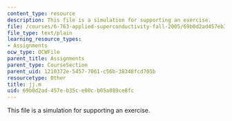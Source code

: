 ```yaml
---
content_type: resource
description: This file is a simulation for supporting an exercise.
file: /courses/6-763-applied-superconductivity-fall-2005/69b0d2ad457eb35ce00cb05a089ce8fc_jj.m
file_type: text/plain
learning_resource_types:
- Assignments
ocw_type: OCWFile
parent_title: Assignments
parent_type: CourseSection
parent_uid: 1210372e-5457-7061-c56b-38348fcd705b
resourcetype: Other
title: jj.m
uid: 69b0d2ad-457e-b35c-e00c-b05a089ce8fc
---
```

This file is a simulation for supporting an exercise.